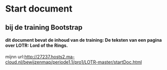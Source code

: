 # Start document

## bij de training Bootstrap

#### dit document bevat de inhoud van de training: De teksten van een pagina over LOTR: Lord of the Rings.

mijnn url:http://27237.hosts2.ma-cloud.nl/bewijzenmap/periode1.1/pro1/LOTR-master/startDoc.html
